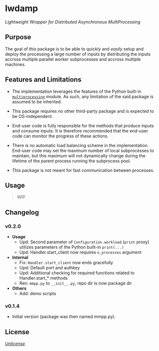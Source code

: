 # lwdamp

*Lightweight Wrapper for Distributed Asynchronous MultiProcessing*

## Purpose

The goal of this package is to be able to *quickly* and *easily* setup and
deploy the processing a large number of inputs by distributing the inputs
accross multiple parallel worker subprocesses and accross multiple machines.

## Features and Limitations

- The implementation leverages the features of the Python built-in
[`multiprocessing`](https://docs.python.org/3.9/library/multiprocessing.html)
module. As such, any limitation of the said package is assumed to be inherited.

- This package requires no other third-party package and is expected to be
OS-independent.

- End-user code is fully responsible for the methods that produce inputs and
consume inputs. It is therefore recommended that the end-user code can monitor
the progress of these actions.

- There is no automatic load balancing scheme in the implementation. End-user
code may set the maximum number of local subprocesses to maintain, but this
maximum will not dynamically change during the lifetime of the parent process
running the subprocess pool.

- This package is not meant for fast communication between processes.

## Usage

> WIP

## Changelog

### v0.2.0

- **Usage**
    - Upd: Second parameter of `Configuration.workload` (`print` proxy) utilizes parameters of the Python built-in `print(...)`
    - Upd: Handler.start_client now requires `n_processes` argument
- **Internal**
    - Fix: `Handler.start_client` now ends gracefully
    - Upd: Default port and authkey
    - Upd: Additional checking for required functions related to Handler.start_* methods
    - Ren: `mmpp.py` to `__init__.py`, repo dir is now package dir
- **Others**
    - Add: demo scripts

### v0.1.4
- Initial version (package was then named mmpp.py).

## License

[*Unlicense*](LICENSE).
